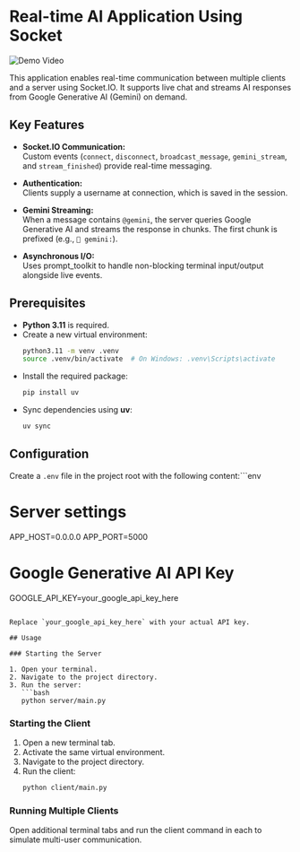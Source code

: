 # Real-time AI Application Using Socket

![Demo Video](./assets/demo.gif)

This application enables real-time communication between multiple clients and a server using Socket.IO. It supports live chat and streams AI responses from Google Generative AI (Gemini) on demand.

## Key Features

- **Socket.IO Communication:**  
  Custom events (`connect`, `disconnect`, `broadcast_message`, `gemini_stream`, and `stream_finished`) provide real-time messaging.

- **Authentication:**  
  Clients supply a username at connection, which is saved in the session.

- **Gemini Streaming:**  
  When a message contains `@gemini`, the server queries Google Generative AI and streams the response in chunks. The first chunk is prefixed (e.g., `🤖 gemini:`).

- **Asynchronous I/O:**  
  Uses prompt_toolkit to handle non-blocking terminal input/output alongside live events.

## Prerequisites

- **Python 3.11** is required.
- Create a new virtual environment:
  ```bash
  python3.11 -m venv .venv
  source .venv/bin/activate  # On Windows: .venv\Scripts\activate
  ```
- Install the required package:
  ```bash
  pip install uv
  ```
- Sync dependencies using **uv**:
  ```bash
  uv sync
  ```

## Configuration

Create a `.env` file in the project root with the following content:```env
# Server settings
APP_HOST=0.0.0.0
APP_PORT=5000

# Google Generative AI API Key
GOOGLE_API_KEY=your_google_api_key_here
```

Replace `your_google_api_key_here` with your actual API key.

## Usage

### Starting the Server

1. Open your terminal.
2. Navigate to the project directory.
3. Run the server:
   ```bash
   python server/main.py
   ```

### Starting the Client

1. Open a new terminal tab.
2. Activate the same virtual environment.
3. Navigate to the project directory.
4. Run the client:
   ```bash
   python client/main.py
   ```

### Running Multiple Clients

Open additional terminal tabs and run the client command in each to simulate multi-user communication.


